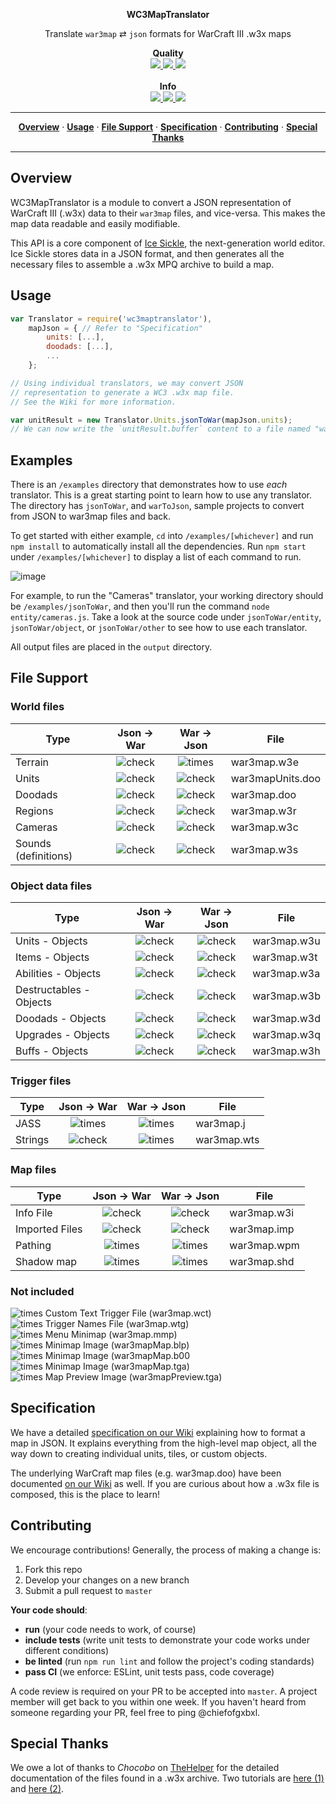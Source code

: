<p align='center'>
  <b>WC3MapTranslator</b>
</p>
<p align='center'>
  Translate <code>war3map</code> ⇄ <code>json</code> formats for WarCraft III .w3x maps

  <p align='center'>
    <b>Quality</b><br/>
    <a href='http://packagequality.com/#?package=wc3maptranslator'>
      <img src='http://npm.packagequality.com/shield/wc3maptranslator.svg' />
    </a>
    <a href='https://codeclimate.com/github/ChiefOfGxBxL/WC3MapTranslator'>
      <img src='https://api.codeclimate.com/v1/badges/065fcb3a010c892f3813/maintainability' />
    </a>
    <a href='https://coveralls.io/github/ChiefOfGxBxL/WC3MapTranslator?branch=master'>
      <img src='https://coveralls.io/repos/github/ChiefOfGxBxL/WC3MapTranslator/badge.svg?branch=master' />
    </a>
    <br/><br/>
    <b>Info</b><br/>
    <a href='https://www.npmjs.com/package/wc3maptranslator'>
      <img src='https://img.shields.io/npm/dt/wc3maptranslator.svg'/>
    </a>
    <a href='https://opensource.org/licenses/MIT'>
      <img src='https://img.shields.io/badge/license-MIT-blue.svg'/>
    </a>
    <a href='https://www.npmjs.com/package/wc3maptranslator'>
      <img src='https://badge.fury.io/js/wc3maptranslator.svg?style=flat-square'/>
    </a>
  </p>
  
</p>

<hr/>
<p align='center'>
  <a href="#overview"><strong>Overview</strong></a> &middot;
  <a href="#usage"><strong>Usage</strong></a> &middot;
  <a href="#file-support"><strong>File Support</strong></a> &middot;
  <a href="#specification"><strong>Specification</strong></a> &middot;
  <a href="#contributing"><strong>Contributing</strong></a> &middot;
  <a href="#special-thanks"><strong>Special Thanks</strong></a>
</p>
<hr/>

## Overview
WC3MapTranslator is a module to convert a JSON representation of WarCraft III (.w3x) data to their `war3map` files, and vice-versa. This makes the map data readable and easily modifiable.

This API is a core component of [Ice Sickle](https://github.com/ChiefOfGxBxL/Ice-Sickle), the next-generation world editor. Ice Sickle stores data in a JSON format, and then generates all the necessary files to assemble a .w3x MPQ archive to build a map.

## Usage
```js
var Translator = require('wc3maptranslator'),
    mapJson = { // Refer to "Specification"
        units: [...],
        doodads: [...],
        ...
    };

// Using individual translators, we may convert JSON
// representation to generate a WC3 .w3x map file.
// See the Wiki for more information.

var unitResult = new Translator.Units.jsonToWar(mapJson.units);
// We can now write the `unitResult.buffer` content to a file named "war3mapUnits.doo" and put it in a .w3x archive!
```

## Examples
There is an `/examples` directory that demonstrates how to use *each* translator. This is a great starting point to learn how to use any translator. The directory has `jsonToWar`, and `warToJson`, sample projects to convert from JSON to war3map files and back.

To get started with either example, `cd` into `/examples/[whichever]` and run `npm install` to automatically install all the dependencies. Run `npm start` under `/examples/[whichever]` to display a list of each command to run.

![image](https://user-images.githubusercontent.com/4079034/40582029-e67044c4-6136-11e8-9ae3-c10120096b00.png)

For example, to run the "Cameras" translator, your working directory should be `/examples/jsonToWar`, and then you'll run the command `node entity/cameras.js`. Take a look at the source code under `jsonToWar/entity`, `jsonToWar/object`, or `jsonToWar/other` to see how to use each translator.

All output files are placed in the `output` directory.

## File Support

### World files

| Type                    | Json → War  | War → Json  | File          |
|-------------------------|:-----------:|:-----------:|---------------|
| Terrain                 | ![check](https://cloud.githubusercontent.com/assets/4079034/25298706/7a881946-26c5-11e7-896b-402f60a0f059.png) | ![times](https://cloud.githubusercontent.com/assets/4079034/25298707/7a883642-26c5-11e7-841c-cd3eb1425461.png) | war3map.w3e      |
| Units                   | ![check](https://cloud.githubusercontent.com/assets/4079034/25298706/7a881946-26c5-11e7-896b-402f60a0f059.png) | ![check](https://cloud.githubusercontent.com/assets/4079034/25298706/7a881946-26c5-11e7-896b-402f60a0f059.png) | war3mapUnits.doo |
| Doodads                 | ![check](https://cloud.githubusercontent.com/assets/4079034/25298706/7a881946-26c5-11e7-896b-402f60a0f059.png) | ![check](https://cloud.githubusercontent.com/assets/4079034/25298706/7a881946-26c5-11e7-896b-402f60a0f059.png) | war3map.doo      |
| Regions                 | ![check](https://cloud.githubusercontent.com/assets/4079034/25298706/7a881946-26c5-11e7-896b-402f60a0f059.png) | ![check](https://cloud.githubusercontent.com/assets/4079034/25298706/7a881946-26c5-11e7-896b-402f60a0f059.png) | war3map.w3r      |
| Cameras                 | ![check](https://cloud.githubusercontent.com/assets/4079034/25298706/7a881946-26c5-11e7-896b-402f60a0f059.png) | ![check](https://cloud.githubusercontent.com/assets/4079034/25298706/7a881946-26c5-11e7-896b-402f60a0f059.png) | war3map.w3c      |
| Sounds (definitions)    | ![check](https://cloud.githubusercontent.com/assets/4079034/25298706/7a881946-26c5-11e7-896b-402f60a0f059.png) | ![check](https://cloud.githubusercontent.com/assets/4079034/25298706/7a881946-26c5-11e7-896b-402f60a0f059.png) | war3map.w3s      |

### Object data files

| Type                    | Json → War  | War → Json  | File          |
|-------------------------|:-----------:|:-----------:|---------------|
| Units - Objects         | ![check](https://cloud.githubusercontent.com/assets/4079034/25298706/7a881946-26c5-11e7-896b-402f60a0f059.png) | ![check](https://cloud.githubusercontent.com/assets/4079034/25298706/7a881946-26c5-11e7-896b-402f60a0f059.png) | war3map.w3u     |
| Items - Objects         | ![check](https://cloud.githubusercontent.com/assets/4079034/25298706/7a881946-26c5-11e7-896b-402f60a0f059.png) | ![check](https://cloud.githubusercontent.com/assets/4079034/25298706/7a881946-26c5-11e7-896b-402f60a0f059.png) | war3map.w3t     |
| Abilities - Objects     | ![check](https://cloud.githubusercontent.com/assets/4079034/25298706/7a881946-26c5-11e7-896b-402f60a0f059.png) | ![check](https://cloud.githubusercontent.com/assets/4079034/25298706/7a881946-26c5-11e7-896b-402f60a0f059.png) | war3map.w3a     |
| Destructables - Objects | ![check](https://cloud.githubusercontent.com/assets/4079034/25298706/7a881946-26c5-11e7-896b-402f60a0f059.png) | ![check](https://cloud.githubusercontent.com/assets/4079034/25298706/7a881946-26c5-11e7-896b-402f60a0f059.png) | war3map.w3b     |
| Doodads - Objects       | ![check](https://cloud.githubusercontent.com/assets/4079034/25298706/7a881946-26c5-11e7-896b-402f60a0f059.png) | ![check](https://cloud.githubusercontent.com/assets/4079034/25298706/7a881946-26c5-11e7-896b-402f60a0f059.png) | war3map.w3d     |
| Upgrades - Objects      | ![check](https://cloud.githubusercontent.com/assets/4079034/25298706/7a881946-26c5-11e7-896b-402f60a0f059.png) | ![check](https://cloud.githubusercontent.com/assets/4079034/25298706/7a881946-26c5-11e7-896b-402f60a0f059.png) | war3map.w3q     |
| Buffs - Objects         | ![check](https://cloud.githubusercontent.com/assets/4079034/25298706/7a881946-26c5-11e7-896b-402f60a0f059.png) | ![check](https://cloud.githubusercontent.com/assets/4079034/25298706/7a881946-26c5-11e7-896b-402f60a0f059.png) | war3map.w3h     |

### Trigger files

| Type                    | Json → War  | War → Json  | File          |
|-------------------------|:-----------:|:-----------:|---------------|
| JASS                    | ![times](https://cloud.githubusercontent.com/assets/4079034/25298707/7a883642-26c5-11e7-841c-cd3eb1425461.png) | ![times](https://cloud.githubusercontent.com/assets/4079034/25298707/7a883642-26c5-11e7-841c-cd3eb1425461.png) | war3map.j       |
| Strings                 | ![check](https://cloud.githubusercontent.com/assets/4079034/25298706/7a881946-26c5-11e7-896b-402f60a0f059.png) | ![times](https://cloud.githubusercontent.com/assets/4079034/25298707/7a883642-26c5-11e7-841c-cd3eb1425461.png) | war3map.wts     |



### Map files

| Type                    | Json → War  | War → Json  | File          |
|-------------------------|:-----------:|:-----------:|---------------|
| Info File               | ![check](https://cloud.githubusercontent.com/assets/4079034/25298706/7a881946-26c5-11e7-896b-402f60a0f059.png) | ![check](https://cloud.githubusercontent.com/assets/4079034/25298706/7a881946-26c5-11e7-896b-402f60a0f059.png) | war3map.w3i        |
| Imported Files          | ![check](https://cloud.githubusercontent.com/assets/4079034/25298706/7a881946-26c5-11e7-896b-402f60a0f059.png) | ![check](https://cloud.githubusercontent.com/assets/4079034/25298706/7a881946-26c5-11e7-896b-402f60a0f059.png) | war3map.imp        |
| Pathing                 | ![times](https://cloud.githubusercontent.com/assets/4079034/25298707/7a883642-26c5-11e7-841c-cd3eb1425461.png) | ![times](https://cloud.githubusercontent.com/assets/4079034/25298707/7a883642-26c5-11e7-841c-cd3eb1425461.png) | war3map.wpm        |
| Shadow map              | ![times](https://cloud.githubusercontent.com/assets/4079034/25298707/7a883642-26c5-11e7-841c-cd3eb1425461.png) | ![times](https://cloud.githubusercontent.com/assets/4079034/25298707/7a883642-26c5-11e7-841c-cd3eb1425461.png) | war3map.shd        |


### Not included
 ![times](https://cloud.githubusercontent.com/assets/4079034/25298707/7a883642-26c5-11e7-841c-cd3eb1425461.png) Custom Text Trigger File (war3map.wct)  
  ![times](https://cloud.githubusercontent.com/assets/4079034/25298707/7a883642-26c5-11e7-841c-cd3eb1425461.png) Trigger Names File (war3map.wtg)  
 ![times](https://cloud.githubusercontent.com/assets/4079034/25298707/7a883642-26c5-11e7-841c-cd3eb1425461.png) Menu Minimap (war3map.mmp)  
 ![times](https://cloud.githubusercontent.com/assets/4079034/25298707/7a883642-26c5-11e7-841c-cd3eb1425461.png) Minimap Image (war3mapMap.blp)  
 ![times](https://cloud.githubusercontent.com/assets/4079034/25298707/7a883642-26c5-11e7-841c-cd3eb1425461.png) Minimap Image (war3mapMap.b00  
 ![times](https://cloud.githubusercontent.com/assets/4079034/25298707/7a883642-26c5-11e7-841c-cd3eb1425461.png) Minimap Image (war3mapMap.tga)  
 ![times](https://cloud.githubusercontent.com/assets/4079034/25298707/7a883642-26c5-11e7-841c-cd3eb1425461.png) Map Preview Image (war3mapPreview.tga)

## Specification
We have a detailed [specification on our Wiki](https://github.com/ChiefOfGxBxL/WC3MapTranslator/wiki) explaining how to format a map in JSON. It explains everything from the high-level map object, all the way down to creating individual units, tiles, or custom objects.

The underlying WarCraft map files (e.g. war3map.doo) have been documented [on our Wiki](https://github.com/ChiefOfGxBxL/WC3MapTranslator/wiki) as well. If you are curious about how a .w3x file is composed, this is the place to learn!

## Contributing
We encourage contributions! Generally, the process of making a change is:
1. Fork this repo
2. Develop your changes on a new branch
3. Submit a pull request to `master`

**Your code should**:
 * **run** (your code needs to work, of course)
 * **include tests** (write unit tests to demonstrate your code works under different conditions)
 * **be linted** (run `npm run lint` and follow the project's coding standards)
 * **pass CI** (we enforce: ESLint, unit tests pass, code coverage)

A code review is required on your PR to be accepted into `master`. A project member will get back to you within one week. If you haven't heard from someone regarding your PR, feel free to ping @chiefofgxbxl.

## Special Thanks
We owe a lot of thanks to *Chocobo* on [TheHelper](http://www.thehelper.net/) for the detailed documentation of the files found in a .w3x archive. Two tutorials are [here (1)](http://www.thehelper.net/threads/guide-explanation-of-w3m-and-w3x-files.35292/) and [here (2)](http://world-editor-tutorials.thehelper.net/cat_usersubmit.php?view=42787).

